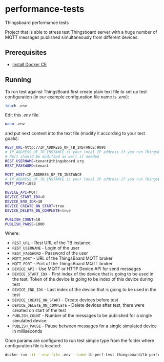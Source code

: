 # performance-tests
Thingsboard performance tests

Project that is able to stress test Thingsboard server with a huge number of MQTT messages published simultaneously from different devices.

## Prerequisites

- [Install Docker CE](https://docs.docker.com/engine/installation/)

## Running

To run test against ThingsBoard first create plain text file to set up test configuration (in our example configuration file name is *.env*):
```bash
touch .env
```

Edit this *.env* file:
```bash
nano .env
```

and put next content into the text file (modify it according to your test goals):
```bash
REST_URL=http://IP_ADDRESS_OF_TB_INSTANCE:9090
# IP_ADDRESS_OF_TB_INSTANCE is your local IP address if you run ThingsBoard on your dev machine in docker
# Port should be modified as well if needed 
REST_USERNAME=tenant@thingsboard.org
REST_PASSWORD=tenant

MQTT_HOST=IP_ADDRESS_OF_TB_INSTANCE
# IP_ADDRESS_OF_TB_INSTANCE is your local IP address if you run ThingsBoard on your dev machine in docker
MQTT_PORT=1883

DEVICE_API=MQTT
DEVICE_START_IDX=0
DEVICE_END_IDX=10
DEVICE_CREATE_ON_START=true
DEVICE_DELETE_ON_COMPLETE=true

PUBLISH_COUNT=10
PUBLISH_PAUSE=1000
```

Where: 
    
- `REST_URL`                     - Rest URL of the TB instance
- `REST_USERNAME`                - Login of the user 
- `REST_PASSWORD`                - Password of the user
- `MQTT_HOST`                    - URL of the ThingsBoard MQTT broker
- `MQTT_PORT`                    - Port of the ThingsBoard MQTT broker
- `DEVICE_API`                   - Use MQTT or HTTP Device API for send messages
- `DEVICE_START_IDX`             - First index of the device that is going to be used in the test. Token of the device is going to be index of this device during test
- `DEVICE_END_IDX`               - Last index of the device that is going to be used in  the test
- `DEVICE_CREATE_ON_START`       - Create devices before test 
- `DEVICE_DELETE_ON_COMPLETE`    - Delete devices after test, there were created on start of the test
- `PUBLISH_COUNT`                - Number of the messages to be published for a single simulated device
- `PUBLISH_PAUSE`                - Pause between messages for a single simulated device in milliseconds

  
Once params are configured to run test simple type from the folder where configuration file is located:
```bash
docker run -it --env-file .env --name tb-perf-test thingsboard/tb-performance-test
```
